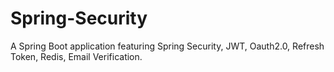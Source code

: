 # Spring-Security
A Spring Boot application featuring Spring Security, JWT, Oauth2.0, Refresh Token, Redis, Email Verification.
